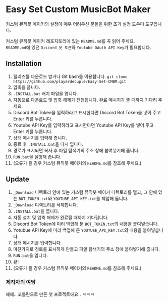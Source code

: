 # Easy Set Custom MusicBot Maker
커스텀 뮤직봇 메이커의 설정이 매우 어려우신 분들을 위한 초기 설정 도우미 도구입니다.  
  
커스텀 뮤직봇 메이커 레포지토리에 있는 `README.md`를 꼭 읽어 주세요.  
`README.md`에 있던 `Discord 봇 토큰`와 `Youtube OAuth API Key`가 필요합니다.

## Installation
1. 릴리즈를 다운로드 받거나 Git bash를 이용합니다.
```git clone https://github.com/playerdecuple/Easy-Set-CMBM.git```
2. 압축을 풉니다.
3. `.INSTALL.bat` 배치 파일을 엽니다.
4. 자동으로 다운로드 및 압축 해제가 진행됩니다. 완료 메시지가 뜰 때까지 기다려 주세요.
5. Discord Bot Token을 입력하라고 표시한다면 Discord Bot Token을 넣어 주고 Enter 키를 누릅니다.
6. Youtube API Key를 입력하라고 표시한다면 Youtube API Key를 넣어 주고 Enter 키를 누릅니다.
7. 상태 메시지를 입력해 줍니다.
8. 종료 후 `.INSTALL.bat`을 다시 엽니다.
9. 경로가 표시되면 복사 후 파일 탐색기의 주소 창에 붙여넣기해 줍니다.
10. `RUN.bat`을 실행해 줍니다.
11. (오류가 뜰 경우 커스텀 뮤직봇 메이커의 `README.md`를 참조해 주세요.)

## Update
1. `_Download` 디렉토리 안에 있는 커스텀 뮤직봇 메이커 디렉토리를 열고, 그 안에 있는 `BOT_TOKEN.txt`와 `YOUTUBE_API_KEY.txt`를 백업해 둡니다.
2. `_Download` 디렉토리를 삭제합니다.
3. `.INSTALL.bat`을 엽니다.
4. 자동 설치 및 압축 해제가 완료될 때까지 기다립니다.
5. Discord Bot Token에 미리 백업해 둔 `BOT_TOKEN.txt`의 내용을 붙여넣습니다.
6. Yotubue API Key에 미리 백업해 둔 `YOUTUBE_API_KEY.txt`의 내용을 붙여넣습니다.
7. 상태 메시지를 입력합니다.
8. 마찬가지로 경로를 표시하게 만들고 파일 탐색기의 주소 창에 붙여넣기해 줍니다.
9. `RUN.bat`을 엽니다.
10. 끝!
11. (오류가 뜰 경우 커스텀 뮤직봇 메이커의 `README.md`를 참조해 주세요.)

### 제작자의 여담
헤헤.. 코틀린으로 만든 첫 프로젝트에요.. ㅋㅋㅋ
